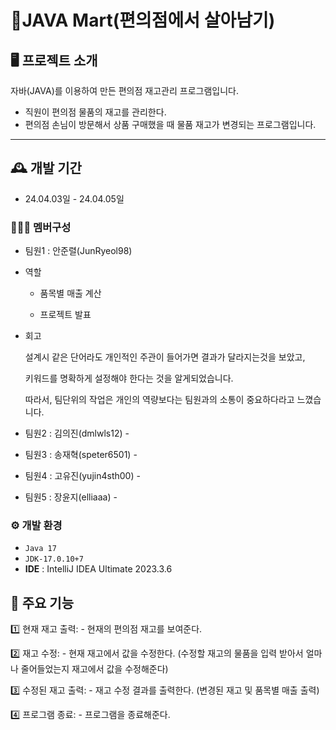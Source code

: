 # 🛒JAVA Mart(편의점에서 살아남기)

## 🖥️ 프로젝트 소개
자바(JAVA)를 이용하여 만든 편의점 재고관리 프로그램입니다.
- 직원이 편의점 물품의 재고를 관리한다.
- 편의점 손님이 방문해서 상품 구매했을 때 물품 재고가 변경되는 프로그램입니다.
  
<hr/>

## 🕰️ 개발 기간
- 24.04.03일 - 24.04.05일
### 🧑‍🤝‍🧑 멤버구성
- 팀원1 : 안준렬(JunRyeol98)

- 역할 

  - 품목별 매출 계산
     
  - 프로젝트 발표


- 회고 
 
  설계시 같은 단어라도 개인적인 주관이 들어가면 결과가 달라지는것을 보았고,
       
  키워드를 명확하게 설정해야 한다는 것을 알게되었습니다.
  
  따라서, 팀단위의 작업은 개인의 역량보다는 팀원과의 소통이 중요하다라고 느꼈습니다.

- 팀원2 : 김의진(dmlwls12) - 
- 팀원3 : 송재혁(speter6501) -
- 팀원4 : 고유진(yujin4sth00) -
- 팀원5 : 장윤지(elliaaa) -

### ⚙️ 개발 환경
- ``` Java 17 ```
- ``` JDK-17.0.10+7 ```
- **IDE** : IntelliJ IDEA Ultimate 2023.3.6

## 📌 주요 기능
1️⃣ 현재 재고 출력: 
    - 현재의 편의점 재고를 보여준다.
    
2️⃣ 재고 수정: 
    - 현재 재고에서 값을 수정한다. (수정할 재고의 물품을 입력 받아서 얼마나 줄어들었는지 재고에서 값을 수정해준다)


3️⃣ 수정된 재고 출력:
    - 재고 수정 결과를 출력한다. (변경된 재고 및 품목별 매출 출력)


4️⃣ 프로그램 종료:
    - 프로그램을 종료해준다.





